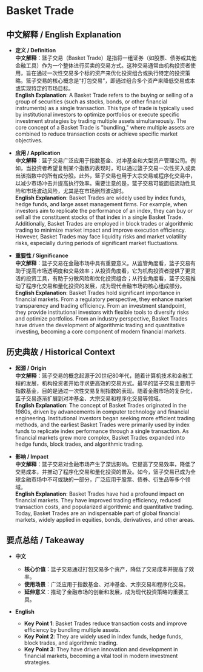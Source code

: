 # Basket Trade

## 中文解释 / English Explanation

* **定义 / Definition**  
  **中文解释**：篮子交易（Basket Trade）是指将一组证券（如股票、债券或其他金融工具）作为一个整体进行买卖的交易方式。这种交易通常由机构投资者使用，旨在通过一次性交易多个标的资产来优化投资组合或执行特定的投资策略。篮子交易的核心概念是“打包交易”，即通过组合多个资产来降低交易成本或实现特定的市场目标。  
  **English Explanation**: A Basket Trade refers to the buying or selling of a group of securities (such as stocks, bonds, or other financial instruments) as a single transaction. This type of trade is typically used by institutional investors to optimize portfolios or execute specific investment strategies by trading multiple assets simultaneously. The core concept of a Basket Trade is "bundling," where multiple assets are combined to reduce transaction costs or achieve specific market objectives.

* **应用 / Application**  
  **中文解释**：篮子交易广泛应用于指数基金、对冲基金和大型资产管理公司。例如，当投资者希望复制某个指数的表现时，可以通过篮子交易一次性买入或卖出该指数中的所有成分股。此外，篮子交易也用于大宗交易或程序化交易中，以减少市场冲击并提高执行效率。需要注意的是，篮子交易可能面临流动性风险和市场波动风险，尤其是在市场剧烈波动时。  
  **English Explanation**: Basket Trades are widely used by index funds, hedge funds, and large asset management firms. For example, when investors aim to replicate the performance of an index, they can buy or sell all the constituent stocks of that index in a single Basket Trade. Additionally, Basket Trades are employed in block trades or algorithmic trading to minimize market impact and improve execution efficiency. However, Basket Trades may face liquidity risks and market volatility risks, especially during periods of significant market fluctuations.

* **重要性 / Significance**  
  **中文解释**：篮子交易在金融市场中具有重要意义。从监管角度看，篮子交易有助于提高市场透明度和交易效率；从投资角度看，它为机构投资者提供了更灵活的投资工具，有助于分散风险和优化投资组合；从行业角度看，篮子交易推动了程序化交易和量化投资的发展，成为现代金融市场的核心组成部分。  
  **English Explanation**: Basket Trades hold significant importance in financial markets. From a regulatory perspective, they enhance market transparency and trading efficiency. From an investment standpoint, they provide institutional investors with flexible tools to diversify risks and optimize portfolios. From an industry perspective, Basket Trades have driven the development of algorithmic trading and quantitative investing, becoming a core component of modern financial markets.

## 历史典故 / Historical Context

* **起源 / Origin**  
  **中文解释**：篮子交易的概念起源于20世纪80年代，随着计算机技术和金融工程的发展，机构投资者开始寻求更高效的交易方式。最早的篮子交易主要用于指数基金，目的是通过一次性交易复制指数的表现。随着金融市场的复杂化，篮子交易逐渐扩展到对冲基金、大宗交易和程序化交易等领域。  
  **English Explanation**: The concept of Basket Trades originated in the 1980s, driven by advancements in computer technology and financial engineering. Institutional investors began seeking more efficient trading methods, and the earliest Basket Trades were primarily used by index funds to replicate index performance through a single transaction. As financial markets grew more complex, Basket Trades expanded into hedge funds, block trades, and algorithmic trading.

* **影响 / Impact**  
  **中文解释**：篮子交易对金融市场产生了深远影响。它提高了交易效率，降低了交易成本，并推动了程序化交易和量化投资的普及。如今，篮子交易已成为全球金融市场中不可或缺的一部分，广泛应用于股票、债券、衍生品等多个领域。  
  **English Explanation**: Basket Trades have had a profound impact on financial markets. They have improved trading efficiency, reduced transaction costs, and popularized algorithmic and quantitative trading. Today, Basket Trades are an indispensable part of global financial markets, widely applied in equities, bonds, derivatives, and other areas.

## 要点总结 / Takeaway

* **中文**  
  - **核心价值**：篮子交易通过打包交易多个资产，降低了交易成本并提高了效率。  
  - **使用场景**：广泛应用于指数基金、对冲基金、大宗交易和程序化交易。  
  - **延伸意义**：推动了金融市场的创新和发展，成为现代投资策略的重要工具。  

* **English**  
  - **Key Point 1**: Basket Trades reduce transaction costs and improve efficiency by bundling multiple assets.  
  - **Key Point 2**: They are widely used in index funds, hedge funds, block trades, and algorithmic trading.  
  - **Key Point 3**: They have driven innovation and development in financial markets, becoming a vital tool in modern investment strategies.